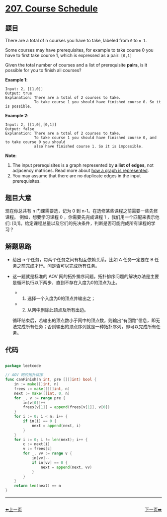 # [207. Course Schedule](https://leetcode.com/problems/course-schedule/)

## 题目

There are a total of n courses you have to take, labeled from `0` to `n-1`.

Some courses may have prerequisites, for example to take course 0 you have to first take course 1, which is expressed as a pair: `[0,1]`

Given the total number of courses and a list of prerequisite **pairs**, is it possible for you to finish all courses?

**Example 1**:

    Input: 2, [[1,0]] 
    Output: true
    Explanation: There are a total of 2 courses to take. 
                 To take course 1 you should have finished course 0. So it is possible.

**Example 2**:

    Input: 2, [[1,0],[0,1]]
    Output: false
    Explanation: There are a total of 2 courses to take. 
                 To take course 1 you should have finished course 0, and to take course 0 you should
                 also have finished course 1. So it is impossible.

**Note**:

1. The input prerequisites is a graph represented by **a list of edges**, not adjacency matrices. Read more about [how a graph is represented](https://www.khanacademy.org/computing/computer-science/algorithms/graph-representation/a/representing-graphs).
2. You may assume that there are no duplicate edges in the input prerequisites.


## 题目大意

现在你总共有 n 门课需要选，记为 0 到 n-1。在选修某些课程之前需要一些先修课程。 例如，想要学习课程 0 ，你需要先完成课程 1 ，我们用一个匹配来表示他们: [0,1]。给定课程总量以及它们的先决条件，判断是否可能完成所有课程的学习？



## 解题思路

- 给出 n 个任务，每两个任务之间有相互依赖关系，比如 A 任务一定要在 B 任务之前完成才行。问是否可以完成所有任务。
- 这一题就是标准的 AOV 网的拓扑排序问题。拓扑排序问题的解决办法是主要是循环执行以下两步，直到不存在入度为0的顶点为止。
    - 1.  选择一个入度为0的顶点并输出之；
    - 2. 从网中删除此顶点及所有出边。

    循环结束后，若输出的顶点数小于网中的顶点数，则输出“有回路”信息，即无法完成所有任务；否则输出的顶点序列就是一种拓扑序列，即可以完成所有任务。



## 代码

```go

package leetcode

// AOV 网的拓扑排序
func canFinish(n int, pre [][]int) bool {
	in := make([]int, n)
	frees := make([][]int, n)
	next := make([]int, 0, n)
	for _, v := range pre {
		in[v[0]]++
		frees[v[1]] = append(frees[v[1]], v[0])
	}
	for i := 0; i < n; i++ {
		if in[i] == 0 {
			next = append(next, i)
		}
	}
	for i := 0; i != len(next); i++ {
		c := next[i]
		v := frees[c]
		for _, vv := range v {
			in[vv]--
			if in[vv] == 0 {
				next = append(next, vv)
			}
		}
	}
	return len(next) == n
}

```


----------------------------------------------
<div style="display: flex;justify-content: space-between;align-items: center;">
<p><a href="https://books.halfrost.com/leetcode/ChapterFour/0206.Reverse-Linked-List/">⬅️上一页</a></p>
<p><a href="https://books.halfrost.com/leetcode/ChapterFour/0208.Implement-Trie-Prefix-Tree/">下一页➡️</a></p>
</div>

